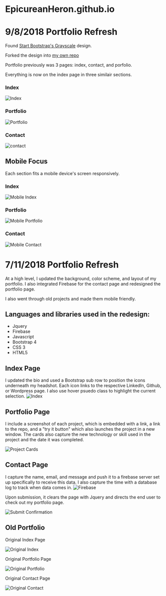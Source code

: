 # EpicureanHeron.github.io

# 9/8/2018 Portfolio Refresh

Found [Start Bootstrap's Grayscale](https://github.com/BlackrockDigital/startbootstrap-grayscale) design.

Forked the design into [my own repo](https://github.com/EpicureanHeron/startbootstrap-grayscale)

Portfolio previously was 3 pages: index, contact, and porfolio.

Everything is now on the index page in three similair sections.

### Index

![Index](https://raw.githubusercontent.com/EpicureanHeron/EpicureanHeron.github.io/master/img/markdown/aboutPage.png)

### Portfolio

![Portfolio](https://raw.githubusercontent.com/EpicureanHeron/EpicureanHeron.github.io/master/img/markdown/projectPage.png)

### Contact
![contact](https://raw.githubusercontent.com/EpicureanHeron/EpicureanHeron.github.io/master/img/markdown/contactPage.png)

## Mobile Focus

Each section fits a mobile device's screen responsively.

### Index

![Mobile Index](https://raw.githubusercontent.com/EpicureanHeron/EpicureanHeron.github.io/master/img/markdown/mobileAbout.png)

### Portfolio

![Mobile Portfolio](https://raw.githubusercontent.com/EpicureanHeron/EpicureanHeron.github.io/master/img/markdown/mobileProject.png)

### Contact
![Mobile Contact](https://raw.githubusercontent.com/EpicureanHeron/EpicureanHeron.github.io/master/img/markdown/mobileContact.png)


# 7/11/2018 Portfolio Refresh

At a high level, I updated the background, color scheme, and layout of my portfolio. I also integrated Firebase for the contact page and redesigned the portfolio page.

I also went through old projects and made them mobile friendly. 

## Languages and libraries used in the redesign:

- Jquery
- Firebase
- Javascript
- Bootstrap 4
- CSS 3
- HTML5 

## Index Page
I updated the bio and used a Bootstrap sub row to position the icons underneath my headshot. Each icon links to the respective LinkedIn, Github, or Wordpress page. I also use hover psuedo class to highlight the current selection. 
![Index](https://raw.githubusercontent.com/EpicureanHeron/EpicureanHeron.github.io/master/oldPortfolio/assets/images/markdown/index.png)

## Portfolio Page
I include a screenshot of each project, which is embedded with a link, a link to the repo, and a "try it button" which also launches the project in a new window. The cards also capture the new technology or skill used in the project and the date it was completed.

![Project Cards](https://raw.githubusercontent.com/EpicureanHeron/EpicureanHeron.github.io/master/oldPortfolio/assets/images/markdown/cards.png)

## Contact Page
I capture the name, email, and message and push it to a firebase server set up specifically to receive this data. I also capture the time with a database log to track when data comes in. 
![Firebase](https://raw.githubusercontent.com/EpicureanHeron/EpicureanHeron.github.io/master/oldPortfolio/assets/images/markdown/firebase.png)





Upon submission, it clears the page with Jquery and directs the end user to check out my portfolio page. 

![Submit Confirmation](https://raw.githubusercontent.com/EpicureanHeron/EpicureanHeron.github.io/master/oldPortfolio/assets/images/markdown/contactSubmitted.png)

## Old Portfolio

Original Index Page

![Original Index](https://raw.githubusercontent.com/EpicureanHeron/EpicureanHeron.github.io/master/oldPortfolio/assets/images/markdown/originalIndex.png)

Original Portfolio Page

![Original Portfolio](https://raw.githubusercontent.com/EpicureanHeron/EpicureanHeron.github.io/master/oldPortfolio/assets/images/markdown/originalPort.png)

Original Contact Page

![Original Contact](https://raw.githubusercontent.com/EpicureanHeron/EpicureanHeron.github.io/master/oldPortfolio/assets/images/markdown/originalContact.png)

